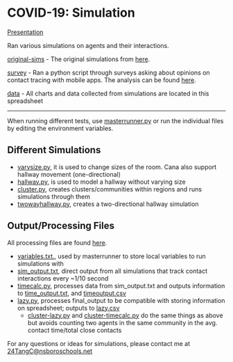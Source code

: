# COVID-19: Simulation

[Presentation](https://docs.google.com/presentation/d/1oyfPNAQYAknEse6Km84qwMH7f6kNhtfMq-nfcteLXYo/edit?usp=sharing)

Ran various simulations on agents and their interactions.

[original-sims](https://github.com/charlestang06/research/tree/master/original-sims) - The original simulations from [here](http://motion.cs.umn.edu/PowerLaw/). 

[survey](https://github.com/charlestang06/research/tree/master/survey) - Ran a python script through surveys asking about opinions on contact tracing with mobile apps. The analysis can be found [here](https://docs.google.com/presentation/d/1BWw-zQXjyHDgzfu--fYldN2brBmKCCQk_ppXGwmYLWQ/edit?usp=sharing).

[data](https://docs.google.com/spreadsheets/d/1O5-L0Cw-jAwwHbdB0Xuew28sCbV4LKusIHex6VxOFwk/edit?usp=sharing) - All charts and data collected from simulations are located in this spreadsheet

---

When running different tests, use [masterrunner.py](https://github.com/charlestang06/research/blob/master/masterrunner.py) or run the individual files by editing the environment variables.

## Different Simulations
- [varysize.py](https://github.com/charlestang06/research/blob/master/varysize.py), it is used to change sizes of the room. Cana also support hallway movement (one-directional)
- [hallway.py](https://github.com/charlestang06/research/blob/master/original-sims/hallway.py), is used to model a hallway without varying size
- [cluster.py](https://github.com/charlestang06/research/blob/master/cluster.py), creates clusters/communities within regions and runs simulations through them
- [twowayhallway.py](https://github.com/charlestang06/research/blob/master/twowayhallway.py), creates a two-directional hallway simulation 

## Output/Processing Files
All processing files are found [here](https://github.com/charlestang06/research/tree/master/processing%20files).
- [variables.txt.](https://github.com/charlestang06/research/blob/master/processing%20files/variables.txt), used by masterrunner to store local variables to run simulations with
- [sim_output.txt](https://github.com/charlestang06/research/blob/master/processing%20files/sim_output.txt), direct output from all simulations that track contact interactions every ~1/10 second
- [timecalc.py](https://github.com/charlestang06/research/blob/master/processing%20files/timecalc.py), processes data from sim_output.txt and outputs information to [time_output.txt](https://github.com/charlestang06/research/blob/master/processing%20files/time_output.txt), and [timeoutput.csv](https://github.com/charlestang06/research/blob/master/processing%20files/time_output.csv)
- [lazy.py](https://github.com/charlestang06/research/blob/master/processing%20files/lazy.py), processes final_output to be compatible with storing information on spreadsheet; outputs to [lazy.csv](https://github.com/charlestang06/research/blob/master/processing%20files/lazy.csv)
  * [cluster-lazy.py](https://github.com/charlestang06/research/blob/master/processing%20files/cluster-lazy.py) and [cluster-timecalc.py](https://github.com/charlestang06/research/blob/master/processing%20files/cluster-timecalc.py) do the same things as above but avoids counting two agents in the same community in the avg. contact time/total close contacts

For any questions or ideas for simulations, please contact me at [24TangC@nsboroschools.net](24TangC@nsboroschools.net)
